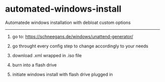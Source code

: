 # automated-windows-install

Automatede windows installation with debloat custom options

---

1. go to: https://schneegans.de/windows/unattend-generator/

2. go throught every config step to change accordingly to your needs

3. download .xml wrapped in .iso file

4. burn into a flash drive

5. initiate windows install with flash drive plugged in
